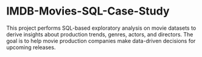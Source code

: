 # IMDB-Movies-SQL-Case-Study
This project performs SQL-based exploratory analysis on movie datasets to derive insights about production trends, genres, actors, and directors. The goal is to help movie production companies make data-driven decisions for upcoming releases.
